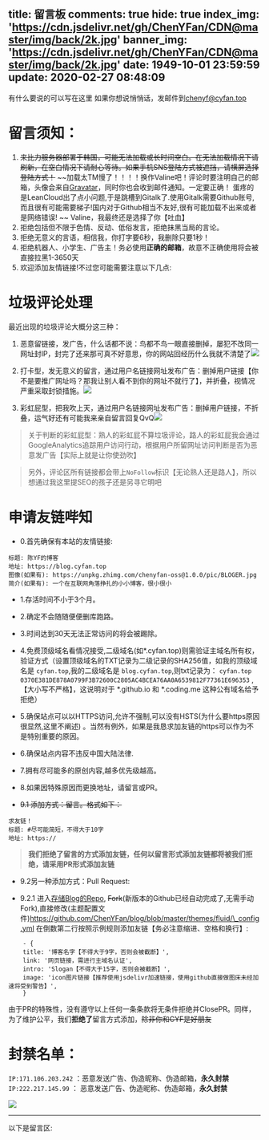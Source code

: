 title: 留言板
comments: true
hide: true
index_img: 'https://cdn.jsdelivr.net/gh/ChenYFan/CDN@master/img/back/2k.jpg'
banner_img: 'https://cdn.jsdelivr.net/gh/ChenYFan/CDN@master/img/back/2k.jpg'
date: 1949-10-01 23:59:59
update: 2020-02-27 08:48:09
---
有什么要说的可以写在这里
如果你想说悄悄话，发邮件到<chenyf@cyfan.top>
# 留言须知：

1. <span class="heimu" title="不堪回首的更换评论系统记录"> ~~来比力服务器部署于韩国，可能无法加载或长时间空白。在无法加载情况下请刷新，在空白情况下请耐心等待。如果手机SNS登陆方式被遮挡，请横屏选择登陆方式！~~ ~~加载太TM慢了！！！！换作Valine吧！评论时要注明自己的邮箱，头像会来自[Gravatar](http://cn.gravatar.com)，同时你也会收到邮件通知。一定要正确！  蛋疼的是LeanCloud出了点小问题,于是跳槽到Gitalk了.使用Gitalk需要Github账号,而且很有可能需要梯子!国内对于Github相当不友好,很有可能加载不出来或者是网络错误! ~~ </span> Valine，我最终还是选择了你【吐血】
2. 拒绝包括但不限于色情、反动、低俗发言，拒绝抹黑当局的言论。
3. 拒绝无意义的言语，相信我，你打字要6秒，我删除只要1秒！
4. 拒绝机器人、小学生、广告主！务必使用**正确的邮箱**，故意不正确使用将会被直接拉黑1-3650天
5. 欢迎添加友情链接!不过您可能需要注意以下几点:

# 垃圾评论处理

最近出现的垃圾评论大概分这三种：

1. 恶意留链接，发广告，什么话都不说：鸟都不鸟一眼直接删掉，屡犯不改同一网址封IP，封完了还来那可真不好意思，你的网站回经历什么我就不清楚了![](https://rmt.dogedoge.com/fetch/hi-c-oss/storage/TlAGjm6IvJSMVpq.jpg?q=45&fmt=webp)

2. 打卡型，发无意义的留言，通过用户名链接网址发布广告：删掉用户链接【你不是要推广网址吗？那我让别人看不到你的网址不就行了】，并折叠，视情况严重采取封锁措施。![](https://rmt.dogedoge.com/fetch/hi-c-oss/storage/KoqBGauX7TEfeyn.jpg?q=45&fmt=webp)

3. 彩虹屁型，把我吹上天，通过用户名链接网址发布广告：删掉用户链接，不折叠，运气好还有可能我来亲自留言回复QvQ![](https://rmt.dogedoge.com/fetch/hi-c-oss/storage/5896ece2a019f.jpg?q=45&fmt=webp)

> 关于判断的彩虹屁型：熟人的彩虹屁不算垃圾评论，路人的彩虹屁我会通过GoogleAnalytics追踪用户访问行动，根据用户所留网址访问判断是否为恶意发广告【实际上就是让你使劲吹】

> 另外，评论区所有链接都会带上`NoFollow`标识【无论熟人还是路人】，所以想通过我这里提SEO的孩子还是另寻它明吧


# 申请友链哔知

+ 0.首先确保有本站的友情链接:


```
标题: 陈YF的博客
地址: https://blog.cyfan.top
图像(如果有): https://unpkg.zhimg.com/chenyfan-oss@1.0.0/pic/BLOGER.jpg
简介(如果有): 一个在互联网角落挣扎的小小博客，很小很小
```


+ 1.存活时间不小于3个月。

+ 2.确定不会随随便便删库跑路。

+ 3.时间达到30天无法正常访问的将会被踢除。

+ 4.免费顶级域名看情况接受,二级域名(如\*.cyfan.top)则需验证主域名所有权，验证方式（设置顶级域名的TXT记录为二级记录的SHA256值，如我的顶级域名是 `cyfan.top`,我的二级域名是 `blog.cyfan.top`,则txt记录为： `cyfan.top 0370E381DE878A0799F3B72600C2805AC4BCEA76AA0A6539812F77361E696353` ,【大小写不严格】，这说明对于 \*.github.io 和 \*.coding.me 这种公有域名给予拒绝）
    
+ 5.确保站点可以以HTTPS访问,允许不强制,可以没有HSTS(为什么要https原因很显然,这里不阐述) 。当然有例外，如果是我恳求加友链的https可以作为不是特别重要的原因。

+ 6.确保站点内容不违反中国大陆法律.

+ 7.拥有尽可能多的原创内容,越多优先级越高。

+ 8.如果因特殊原因而更换地址，请留言或PR。


+ ~~9.1 添加方式：留言。格式如下：~~


```
求友链！
标题: #尽可能简短，不得大于10字
地址: https://
```

> **我们拒绝了留言的方式添加友链，任何以留言形式添加友链都将被我们拒绝，请采用PR形式添加友链**
	
+ 9.2另一种添加方式：Pull Request:

+ 9.2.1 进入[存储Blog的Repo](https://github.com/ChenYFan/blog), ~~Fork~~(新版本的Github已经自动完成了,无需手动Fork),直接修改(主题配置文件)<https://github.com/ChenYFan/blog/blob/master/themes/fluid/\_config.yml> 在倒数第二行按照示例规则添加友链【务必注意缩进、空格和换行】:
    
```
    - {        
    title: '博客名字【不得大于9字，否则会被截断】',
    link: '网页链接，需进行主域名认证',
    intro: 'Slogan【不得大于15字，否则会被截断】',
    image: 'icon图片链接【推荐使用jsdelivr加速链接，使用github直接做图床未经加速将受到警告】',
    }
```

由于PR的特殊性，没有遵守以上任何一条条款将无条件拒绝并ClosePR。同样，为了维护公平，我们**拒绝了**留言方式添加，~~除非你和CYF是好朋友~~

# 封禁名单：	

 `IP:171.106.203.242` ：恶意发送广告、伪造昵称、伪造邮箱，**永久封禁**
 `IP:222.217.145.99` ： 恶意发送广告、伪造昵称、伪造邮箱，**永久封禁**
  
  
    

    

<img src="https://unpkg.zhimg.com/chenyfan-oss@1.0.0/pic/TK.jpg" class="full-image" />

- - -
以下是留言区:

<link href="https://cdn.jsdelivr.net/gh/ChenYFan-Tester/Artalk@gh-pages/Artalk.css" rel="stylesheet">
  <div id="ArtalkComments"></div>
 
  <!-- ... -->
  <script src="https://cdn.jsdelivr.net/gh/ChenYFan-Tester/Artalk@gh-pages/Artalk.js"></script>
  <script>
  new Artalk({
    el: '#ArtalkComments', // 元素选择
    placeholder: '开车不规范，亲人两行泪', // 占位符
    noComment: '快来搬沙发！', // 无评论时显示
    defaultAvatar: 'mp', // 参考 https://cn.gravatar.com/site/implement/images/#default-image
    pageKey: location.pathname,
    serverUrl: 'https://artalk-mini.cyfan.top/index.php',
    readMore: { // 阅读更多配置
      pageSize: 10, // 每次请求获取评论数
      autoLoad: false // 滚动到底部自动加载
    },
	gravatar: {
    cdn: 'https://dn-qiniu-avatar.qbox.me/avatar/'
    },
	emoticons: {	  
		"滑稽":{"inputType":"image","container":{"原味稽":"https://rmt.dogedoge.com/fetch/hi-c-oss/storage/5c53d26b7ae13.png?q=20&fmt=webp","还是算了":"https://rmt.dogedoge.com/fetch/hi-c-oss/storage/riySFlu75fJdG4p.png?q=20&fmt=webp","蓝纹稽":"https://rmt.dogedoge.com/fetch/hi-c-oss/storage/jyh5IVzpqXsHuvU.jpg?q=20&fmt=webp","随稽应变":"https://rmt.dogedoge.com/fetch/hi-c-oss/storage/5896e6ec1d528.jpg?q=20&fmt=webp","蠕动":"https://rmt.dogedoge.com/fetch/hi-c-oss/storage/5896e9712a3c1.gif?q=20&fmt=webp","束手无稽":"https://rmt.dogedoge.com/fetch/hi-c-oss/storage/dF8sTOpgomj7qf5.jpg?q=20&fmt=webp","微笑默叹以为妙绝":"https://rmt.dogedoge.com/fetch/hi-c-oss/storage/5c53daa84f24a.png?q=20&fmt=webp","喝嘤料":"https://rmt.dogedoge.com/fetch/hi-c-oss/storage/5c53d63d8c6af.jpg?q=20&fmt=webp","暗中观察":"https://rmt.dogedoge.com/fetch/hi-c-oss/storage/5c53dd21a2e7b.jpg?q=20&fmt=webp","高兴":"https://rmt.dogedoge.com/fetch/hi-c-oss/storage/5c53d1b9e5f38.jpg?q=20&fmt=webp","惊稽":"https://rmt.dogedoge.com/fetch/hi-c-oss/storage/5c53d1e2ad89f.jpg?q=20&fmt=webp","可这和我的帅有什么关系":"https://rmt.dogedoge.com/fetch/hi-c-oss/storage/5896ece29a8e0.jpg?q=20&fmt=webp","狱稽":"https://rmt.dogedoge.com/fetch/hi-c-oss/storage/cUEQrVYGFiDjqhy.jpg?q=20&fmt=webp","梆":"https://rmt.dogedoge.com/fetch/hi-c-oss/storage/TlAGjm6IvJSMVpq.jpg?q=20&fmt=webp","吃鱼摆摆":"https://rmt.dogedoge.com/fetch/hi-c-oss/storage/5896ec2cb7f39.gif?q=20&fmt=webp","跃跃欲试 3":"https://rmt.dogedoge.com/fetch/hi-c-oss/storage/5896ece2ac5a2.gif?q=20&fmt=webp","突然滑稽":"https://rmt.dogedoge.com/fetch/hi-c-oss/storage/5c53cf2a457f1.jpg?q=20&fmt=webp","扶墙怂":"https://rmt.dogedoge.com/fetch/hi-c-oss/storage/5896ece2ab57a.jpg?q=20&fmt=webp","阔以":"https://rmt.dogedoge.com/fetch/hi-c-oss/storage/7EYyq1TcBKa3eQ2.jpg?q=20&fmt=webp","不得行":"https://rmt.dogedoge.com/fetch/hi-c-oss/storage/KoqBGauX7TEfeyn.jpg?q=20&fmt=webp","少儿不宜":"https://rmt.dogedoge.com/fetch/hi-c-oss/storage/nt2ZWRozUNjBxAK.jpg?q=20&fmt=webp","稽日可期":"https://rmt.dogedoge.com/fetch/hi-c-oss/storage/FmfYcoMJesi2Ddq.jpg?q=20&fmt=webp","哎":"https://rmt.dogedoge.com/fetch/hi-c-oss/storage/ps7PTIANgSErqnU.jpg?q=20&fmt=webp","别看丢人":"https://rmt.dogedoge.com/fetch/hi-c-oss/storage/5c53d4f89ea29.jpg?q=20&fmt=webp","地稽 2":"https://rmt.dogedoge.com/fetch/hi-c-oss/storage/5c53dbae85687.jpg?q=20&fmt=webp","地稽":"https://rmt.dogedoge.com/fetch/hi-c-oss/storage/BnTMX35EPxleVmA.jpg?q=20&fmt=webp","老阔有点扣":"https://rmt.dogedoge.com/fetch/hi-c-oss/storage/fhDXbA9T1zJPlKk.gif?q=20&fmt=webp","啊哈哈":"https://rmt.dogedoge.com/fetch/hi-c-oss/storage/5c53dc2947d84.jpg?q=20&fmt=webp","无稽可奈":"https://rmt.dogedoge.com/fetch/hi-c-oss/storage/UyxTzB2fS3LtH7Q.jpg?q=20&fmt=webp","老实巴交":"https://rmt.dogedoge.com/fetch/hi-c-oss/storage/7DgSoyqwtYBxchE.jpg?q=20&fmt=webp","紧张":"https://rmt.dogedoge.com/fetch/hi-c-oss/storage/5896e8a408253.jpg?q=20&fmt=webp","摇摆稽":"https://rmt.dogedoge.com/fetch/hi-c-oss/storage/5c53d1904dcb2.gif?q=20&fmt=webp","又不是不能用":"https://rmt.dogedoge.com/fetch/hi-c-oss/storage/5c53ce897ab55.jpg?q=20&fmt=webp","一时滑稽":"https://rmt.dogedoge.com/fetch/hi-c-oss/storage/5c53d5d28e22c.jpg?q=20&fmt=webp","无法接受":"https://rmt.dogedoge.com/fetch/hi-c-oss/storage/5c53cee8422fc.jpg?q=20&fmt=webp","嘤雄豪稽":"https://rmt.dogedoge.com/fetch/hi-c-oss/storage/sbtw6o7iKaM4Nmq.jpg?q=20&fmt=webp","相视双稽":"https://rmt.dogedoge.com/fetch/hi-c-oss/storage/5c53d5a093149.jpg?q=20&fmt=webp","稽皮发麻":"https://rmt.dogedoge.com/fetch/hi-c-oss/storage/5896ece2a019f.jpg?q=20&fmt=webp","地稽 3":"https://rmt.dogedoge.com/fetch/hi-c-oss/storage/5c53dbe510bcf.jpg?q=20&fmt=webp","地稽委屈":"https://rmt.dogedoge.com/fetch/hi-c-oss/storage/5c53d76e250da.jpg?q=20&fmt=webp","地稽抚摸":"https://rmt.dogedoge.com/fetch/hi-c-oss/storage/cavZ6nNzMPimLy7.gif?q=20&fmt=webp","地稽捶打":"https://rmt.dogedoge.com/fetch/hi-c-oss/storage/vFVPynXaHR5sitk.gif?q=20&fmt=webp","绝望":"https://rmt.dogedoge.com/fetch/hi-c-oss/storage/5c53dc0ba2303.jpg?q=20&fmt=webp","气稽败坏":"https://rmt.dogedoge.com/fetch/hi-c-oss/storage/5c53d216f3c60.jpg?q=20&fmt=webp","当场去世":"https://rmt.dogedoge.com/fetch/hi-c-oss/storage/sogxHMTFWbE2lrP.jpg?q=20&fmt=webp","喝酒":"https://rmt.dogedoge.com/fetch/hi-c-oss/storage/5c53d78c3f4a5.jpg?q=20&fmt=webp","老衲摆摊算命":"https://rmt.dogedoge.com/fetch/hi-c-oss/storage/5896ece29d8a5.gif?q=20&fmt=webp","老哥，稳":"https://rmt.dogedoge.com/fetch/hi-c-oss/storage/5896ece29ebb0.jpg?q=20&fmt=webp","自闭稽":"https://rmt.dogedoge.com/fetch/hi-c-oss/storage/5c53d6603ee24.jpg?q=20&fmt=webp","无话可说":"https://rmt.dogedoge.com/fetch/hi-c-oss/storage/5c53d6a77b7e4.jpg?q=20&fmt=webp","跃跃欲试":"https://rmt.dogedoge.com/fetch/hi-c-oss/storage/5896e9710dfd5.jpg?q=20&fmt=webp","跃跃欲试 2":"https://rmt.dogedoge.com/fetch/hi-c-oss/storage/5c53dcc057350.jpg?q=20&fmt=webp","满脑子骚操作":"https://rmt.dogedoge.com/fetch/hi-c-oss/storage/xJXcUtO2BryHAsa.gif?q=20&fmt=webp","稽之舞":"https://rmt.dogedoge.com/fetch/hi-c-oss/storage/5c53de1a4d14d.gif?q=20&fmt=webp","将稽就稽":"https://rmt.dogedoge.com/fetch/hi-c-oss/storage/KVwf8qCrZts6WOT.gif?q=20&fmt=webp","吐血":"https://rmt.dogedoge.com/fetch/hi-c-oss/storage/tx.png?q=20&fmt=webp","右滑稽": "https://rmt.dogedoge.com/fetch/hi-c-oss/storage/yhuaji.png?q=20&fmt=webp","中滑稽": "https://rmt.dogedoge.com/fetch/hi-c-oss/storage/huaji.png?q=20&fmt=webp","左滑稽": "https://rmt.dogedoge.com/fetch/hi-c-oss/storage/zhuaji.png?q=20&fmt=webp",}},
		"阿鲁":{"inputType":"image","container":{"不出所料.png": "https://rmt.dogedoge.com/fetch/hi-c-oss/storage/不出所料.png?q=20&fmt=webp",
            "不说话.png": "https://rmt.dogedoge.com/fetch/hi-c-oss/storage/不说话.png?q=20&fmt=webp",
            "不高兴.png": "https://rmt.dogedoge.com/fetch/hi-c-oss/storage/不高兴.png?q=20&fmt=webp",
            "中刀.png": "https://rmt.dogedoge.com/fetch/hi-c-oss/storage/中刀.png?q=20&fmt=webp",
            "中指.png": "https://rmt.dogedoge.com/fetch/hi-c-oss/storage/中指.png?q=20&fmt=webp",
            "中枪.png": "https://rmt.dogedoge.com/fetch/hi-c-oss/storage/中枪.png?q=20&fmt=webp",
            "亲亲.png": "https://rmt.dogedoge.com/fetch/hi-c-oss/storage/亲亲.png?q=20&fmt=webp",
            "便便.png": "https://rmt.dogedoge.com/fetch/hi-c-oss/storage/便便.png?q=20&fmt=webp",
            "内伤.png": "https://rmt.dogedoge.com/fetch/hi-c-oss/storage/内伤.png?q=20&fmt=webp",
            "击掌.png": "https://rmt.dogedoge.com/fetch/hi-c-oss/storage/击掌.png?q=20&fmt=webp",
            "口水.png": "https://rmt.dogedoge.com/fetch/hi-c-oss/storage/口水.png?q=20&fmt=webp",
            "吐.png": "https://rmt.dogedoge.com/fetch/hi-c-oss/storage/吐.png?q=20&fmt=webp",
            "吐舌.png": "https://rmt.dogedoge.com/fetch/hi-c-oss/storage/吐舌.png?q=20&fmt=webp",
            "吐血倒地.png": "https://rmt.dogedoge.com/fetch/hi-c-oss/storage/吐血倒地.png?q=20&fmt=webp",
            "呲牙.png": "https://rmt.dogedoge.com/fetch/hi-c-oss/storage/呲牙.png?q=20&fmt=webp",
            "咽气.png": "https://rmt.dogedoge.com/fetch/hi-c-oss/storage/咽气.png?q=20&fmt=webp",
            "哭泣.png": "https://rmt.dogedoge.com/fetch/hi-c-oss/storage/哭泣.png?q=20&fmt=webp",
            "喜极而泣.png": "https://rmt.dogedoge.com/fetch/hi-c-oss/storage/喜极而泣.png?q=20&fmt=webp",
            "喷水.png": "https://rmt.dogedoge.com/fetch/hi-c-oss/storage/喷水.png?q=20&fmt=webp",
            "喷血.png": "https://rmt.dogedoge.com/fetch/hi-c-oss/storage/喷血.png?q=20&fmt=webp",
            "坐等.png": "https://rmt.dogedoge.com/fetch/hi-c-oss/storage/坐等.png?q=20&fmt=webp",
            "害羞.png": "https://rmt.dogedoge.com/fetch/hi-c-oss/storage/害羞.png?q=20&fmt=webp",
            "小眼睛.png": "https://rmt.dogedoge.com/fetch/hi-c-oss/storage/小眼睛.png?q=20&fmt=webp",
            "尴尬.png": "https://rmt.dogedoge.com/fetch/hi-c-oss/storage/尴尬.png?q=20&fmt=webp",
            "得意.png": "https://rmt.dogedoge.com/fetch/hi-c-oss/storage/得意.png?q=20&fmt=webp",
            "惊喜.png": "https://rmt.dogedoge.com/fetch/hi-c-oss/storage/惊喜.png?q=20&fmt=webp",
            "想一想.png": "https://rmt.dogedoge.com/fetch/hi-c-oss/storage/想一想.png?q=20&fmt=webp",
            "愤怒.png": "https://rmt.dogedoge.com/fetch/hi-c-oss/storage/愤怒.png?q=20&fmt=webp",
            "扇耳光.png": "https://rmt.dogedoge.com/fetch/hi-c-oss/storage/扇耳光.png?q=20&fmt=webp",
            "投降.png": "https://rmt.dogedoge.com/fetch/hi-c-oss/storage/投降.png?q=20&fmt=webp",
            "抠鼻.png": "https://rmt.dogedoge.com/fetch/hi-c-oss/storage/抠鼻.png?q=20&fmt=webp",
            "抽烟.png": "https://rmt.dogedoge.com/fetch/hi-c-oss/storage/抽烟.png?q=20&fmt=webp",
            "无奈.png": "https://rmt.dogedoge.com/fetch/hi-c-oss/storage/无奈.png?q=20&fmt=webp",
            "无所谓.png": "https://rmt.dogedoge.com/fetch/hi-c-oss/storage/无所谓.png?q=20&fmt=webp",
            "无语.png": "https://rmt.dogedoge.com/fetch/hi-c-oss/storage/无语.png?q=20&fmt=webp",
            "暗地观察.png": "https://rmt.dogedoge.com/fetch/hi-c-oss/storage/暗地观察.png?q=20&fmt=webp",
            "期待.png": "https://rmt.dogedoge.com/fetch/hi-c-oss/storage/期待.png?q=20&fmt=webp",
            "欢呼.png": "https://rmt.dogedoge.com/fetch/hi-c-oss/storage/欢呼.png?q=20&fmt=webp",
            "汗.png": "https://rmt.dogedoge.com/fetch/hi-c-oss/storage/汗.png?q=20&fmt=webp",
            "深思.png": "https://rmt.dogedoge.com/fetch/hi-c-oss/storage/深思.png?q=20&fmt=webp",
            "狂汗.png": "https://rmt.dogedoge.com/fetch/hi-c-oss/storage/狂汗.png?q=20&fmt=webp",
            "献花.png": "https://rmt.dogedoge.com/fetch/hi-c-oss/storage/献花.png?q=20&fmt=webp",
            "献黄瓜.png": "https://rmt.dogedoge.com/fetch/hi-c-oss/storage/献黄瓜.png?q=20&fmt=webp",
            "皱眉.png": "https://rmt.dogedoge.com/fetch/hi-c-oss/storage/皱眉.png?q=20&fmt=webp",
            "看不见.png": "https://rmt.dogedoge.com/fetch/hi-c-oss/storage/看不见.png?q=20&fmt=webp",
            "看热闹.png": "https://rmt.dogedoge.com/fetch/hi-c-oss/storage/看热闹.png?q=20&fmt=webp",
            "瞅你.png": "https://rmt.dogedoge.com/fetch/hi-c-oss/storage/瞅你.png?q=20&fmt=webp",
            "肿包.png": "https://rmt.dogedoge.com/fetch/hi-c-oss/storage/肿包.png?q=20&fmt=webp",
            "脸红.png": "https://rmt.dogedoge.com/fetch/hi-c-oss/storage/脸红.png?q=20&fmt=webp",
            "蜡烛.png": "https://rmt.dogedoge.com/fetch/hi-c-oss/storage/蜡烛.png?q=20&fmt=webp",
            "装大款.png": "https://rmt.dogedoge.com/fetch/hi-c-oss/storage/装大款.png?q=20&fmt=webp",
            "观察.png": "https://rmt.dogedoge.com/fetch/hi-c-oss/storage/观察.png?q=20&fmt=webp",
            "赞一个.png": "https://rmt.dogedoge.com/fetch/hi-c-oss/storage/赞一个.png?q=20&fmt=webp",
            "邪恶.png": "https://rmt.dogedoge.com/fetch/hi-c-oss/storage/邪恶.png?q=20&fmt=webp",
            "锁眉.png": "https://rmt.dogedoge.com/fetch/hi-c-oss/storage/锁眉.png?q=20&fmt=webp",
            "长草.png": "https://rmt.dogedoge.com/fetch/hi-c-oss/storage/长草.png?q=20&fmt=webp",
            "阴暗.png": "https://rmt.dogedoge.com/fetch/hi-c-oss/storage/阴暗.png?q=20&fmt=webp",
            "高兴.png": "https://rmt.dogedoge.com/fetch/hi-c-oss/storage/高兴.png?q=20&fmt=webp"}},
	"猫羽雫":{"inputType":"image","container":{"stick_1.png": "https://rmt.dogedoge.com/fetch/hi-c-oss/storage/stick_1.png?q=20&fmt=webp",
            "stick_10.png": "https://rmt.dogedoge.com/fetch/hi-c-oss/storage/stick_10.png?q=20&fmt=webp",
            "stick_11.png": "https://rmt.dogedoge.com/fetch/hi-c-oss/storage/stick_11.png?q=20&fmt=webp",
            "stick_12.png": "https://rmt.dogedoge.com/fetch/hi-c-oss/storage/stick_12.png?q=20&fmt=webp",
            "stick_13.png": "https://rmt.dogedoge.com/fetch/hi-c-oss/storage/stick_13.png?q=20&fmt=webp",
            "stick_14.png": "https://rmt.dogedoge.com/fetch/hi-c-oss/storage/stick_14.png?q=20&fmt=webp",
            "stick_15.png": "https://rmt.dogedoge.com/fetch/hi-c-oss/storage/stick_15.png?q=20&fmt=webp",
            "stick_16.png": "https://rmt.dogedoge.com/fetch/hi-c-oss/storage/stick_16.png?q=20&fmt=webp",
            "stick_17.png": "https://rmt.dogedoge.com/fetch/hi-c-oss/storage/stick_17.png?q=20&fmt=webp",
            "stick_18.png": "https://rmt.dogedoge.com/fetch/hi-c-oss/storage/stick_18.png?q=20&fmt=webp",
            "stick_19.png": "https://rmt.dogedoge.com/fetch/hi-c-oss/storage/stick_19.png?q=20&fmt=webp",
            "stick_2.png": "https://rmt.dogedoge.com/fetch/hi-c-oss/storage/stick_2.png?q=20&fmt=webp",
            "stick_20.png": "https://rmt.dogedoge.com/fetch/hi-c-oss/storage/stick_20.png?q=20&fmt=webp",
            "stick_21.png": "https://rmt.dogedoge.com/fetch/hi-c-oss/storage/stick_21.png?q=20&fmt=webp",
            "stick_22.png": "https://rmt.dogedoge.com/fetch/hi-c-oss/storage/stick_22.png?q=20&fmt=webp",
            "stick_23.png": "https://rmt.dogedoge.com/fetch/hi-c-oss/storage/stick_23.png?q=20&fmt=webp",
            "stick_24.png": "https://rmt.dogedoge.com/fetch/hi-c-oss/storage/stick_24.png?q=20&fmt=webp",
            "stick_25.png": "https://rmt.dogedoge.com/fetch/hi-c-oss/storage/stick_25.png?q=20&fmt=webp",
            "stick_26.png": "https://rmt.dogedoge.com/fetch/hi-c-oss/storage/stick_26.png?q=20&fmt=webp",
            "stick_27.png": "https://rmt.dogedoge.com/fetch/hi-c-oss/storage/stick_27.png?q=20&fmt=webp",
            "stick_28.png": "https://rmt.dogedoge.com/fetch/hi-c-oss/storage/stick_28.png?q=20&fmt=webp",
            "stick_29.png": "https://rmt.dogedoge.com/fetch/hi-c-oss/storage/stick_29.png?q=20&fmt=webp",
            "stick_3.png": "https://rmt.dogedoge.com/fetch/hi-c-oss/storage/stick_3.png?q=20&fmt=webp",
            "stick_30.png": "https://rmt.dogedoge.com/fetch/hi-c-oss/storage/stick_30.png?q=20&fmt=webp",
            "stick_31.png": "https://rmt.dogedoge.com/fetch/hi-c-oss/storage/stick_31.png?q=20&fmt=webp",
            "stick_32.png": "https://rmt.dogedoge.com/fetch/hi-c-oss/storage/stick_32.png?q=20&fmt=webp",
            "stick_33.png": "https://rmt.dogedoge.com/fetch/hi-c-oss/storage/stick_33.png?q=20&fmt=webp",
            "stick_34.png": "https://rmt.dogedoge.com/fetch/hi-c-oss/storage/stick_34.png?q=20&fmt=webp",
            "stick_35.png": "https://rmt.dogedoge.com/fetch/hi-c-oss/storage/stick_35.png?q=20&fmt=webp",
            "stick_36.png": "https://rmt.dogedoge.com/fetch/hi-c-oss/storage/stick_36.png?q=20&fmt=webp",
            "stick_37.png": "https://rmt.dogedoge.com/fetch/hi-c-oss/storage/stick_37.png?q=20&fmt=webp",
            "stick_38.png": "https://rmt.dogedoge.com/fetch/hi-c-oss/storage/stick_38.png?q=20&fmt=webp",
            "stick_39.png": "https://rmt.dogedoge.com/fetch/hi-c-oss/storage/stick_39.png?q=20&fmt=webp",
            "stick_4.png": "https://rmt.dogedoge.com/fetch/hi-c-oss/storage/stick_4.png?q=20&fmt=webp",
            "stick_40.png": "https://rmt.dogedoge.com/fetch/hi-c-oss/storage/stick_40.png?q=20&fmt=webp",
            "stick_41.png": "https://rmt.dogedoge.com/fetch/hi-c-oss/storage/stick_41.png?q=20&fmt=webp",
            "stick_42.png": "https://rmt.dogedoge.com/fetch/hi-c-oss/storage/stick_42.png?q=20&fmt=webp",
            "stick_43.png": "https://rmt.dogedoge.com/fetch/hi-c-oss/storage/stick_43.png?q=20&fmt=webp",
            "stick_44.png": "https://rmt.dogedoge.com/fetch/hi-c-oss/storage/stick_44.png?q=20&fmt=webp",
            "stick_45.png": "https://rmt.dogedoge.com/fetch/hi-c-oss/storage/stick_45.png?q=20&fmt=webp",
            "stick_46.png": "https://rmt.dogedoge.com/fetch/hi-c-oss/storage/stick_46.png?q=20&fmt=webp",
            "stick_47.png": "https://rmt.dogedoge.com/fetch/hi-c-oss/storage/stick_47.png?q=20&fmt=webp",
            "stick_48.png": "https://rmt.dogedoge.com/fetch/hi-c-oss/storage/stick_48.png?q=20&fmt=webp",
            "stick_49.png": "https://rmt.dogedoge.com/fetch/hi-c-oss/storage/stick_49.png?q=20&fmt=webp",
            "stick_5.png": "https://rmt.dogedoge.com/fetch/hi-c-oss/storage/stick_5.png?q=20&fmt=webp",
            "stick_50.png": "https://rmt.dogedoge.com/fetch/hi-c-oss/storage/stick_50.png?q=20&fmt=webp",
            "stick_51.png": "https://rmt.dogedoge.com/fetch/hi-c-oss/storage/stick_51.png?q=20&fmt=webp",
            "stick_52.png": "https://rmt.dogedoge.com/fetch/hi-c-oss/storage/stick_52.png?q=20&fmt=webp",
            "stick_53.png": "https://rmt.dogedoge.com/fetch/hi-c-oss/storage/stick_53.png?q=20&fmt=webp",
            "stick_54.png": "https://rmt.dogedoge.com/fetch/hi-c-oss/storage/stick_54.png?q=20&fmt=webp",
            "stick_55.png": "https://rmt.dogedoge.com/fetch/hi-c-oss/storage/stick_55.png?q=20&fmt=webp",
            "stick_56.png": "https://rmt.dogedoge.com/fetch/hi-c-oss/storage/stick_56.png?q=20&fmt=webp",
            "stick_57.png": "https://rmt.dogedoge.com/fetch/hi-c-oss/storage/stick_57.png?q=20&fmt=webp",
            "stick_58.png": "https://rmt.dogedoge.com/fetch/hi-c-oss/storage/stick_58.png?q=20&fmt=webp",
            "stick_59.png": "https://rmt.dogedoge.com/fetch/hi-c-oss/storage/stick_59.png?q=20&fmt=webp",
            "stick_6.png": "https://rmt.dogedoge.com/fetch/hi-c-oss/storage/stick_6.png?q=20&fmt=webp",
            "stick_60.png": "https://rmt.dogedoge.com/fetch/hi-c-oss/storage/stick_60.png?q=20&fmt=webp",
            "stick_61.png": "https://rmt.dogedoge.com/fetch/hi-c-oss/storage/stick_61.png?q=20&fmt=webp",
            "stick_62.png": "https://rmt.dogedoge.com/fetch/hi-c-oss/storage/stick_62.png?q=20&fmt=webp",
            "stick_63.png": "https://rmt.dogedoge.com/fetch/hi-c-oss/storage/stick_63.png?q=20&fmt=webp",
            "stick_64.png": "https://rmt.dogedoge.com/fetch/hi-c-oss/storage/stick_64.png?q=20&fmt=webp",
            "stick_65.png": "https://rmt.dogedoge.com/fetch/hi-c-oss/storage/stick_65.png?q=20&fmt=webp",
            "stick_66.png": "https://rmt.dogedoge.com/fetch/hi-c-oss/storage/stick_66.png?q=20&fmt=webp",
            "stick_67.png": "https://rmt.dogedoge.com/fetch/hi-c-oss/storage/stick_67.png?q=20&fmt=webp",
            "stick_68.png": "https://rmt.dogedoge.com/fetch/hi-c-oss/storage/stick_68.png?q=20&fmt=webp",
            "stick_69.png": "https://rmt.dogedoge.com/fetch/hi-c-oss/storage/stick_69.png?q=20&fmt=webp",
            "stick_7.png": "https://rmt.dogedoge.com/fetch/hi-c-oss/storage/stick_7.png?q=20&fmt=webp",
            "stick_70.png": "https://rmt.dogedoge.com/fetch/hi-c-oss/storage/stick_70.png?q=20&fmt=webp",
            "stick_71.png": "https://rmt.dogedoge.com/fetch/hi-c-oss/storage/stick_71.png?q=20&fmt=webp",
            "stick_72.png": "https://rmt.dogedoge.com/fetch/hi-c-oss/storage/stick_72.png?q=20&fmt=webp",
            "stick_73.png": "https://rmt.dogedoge.com/fetch/hi-c-oss/storage/stick_73.png?q=20&fmt=webp",
            "stick_74.png": "https://rmt.dogedoge.com/fetch/hi-c-oss/storage/stick_74.png?q=20&fmt=webp",
            "stick_75.png": "https://rmt.dogedoge.com/fetch/hi-c-oss/storage/stick_75.png?q=20&fmt=webp",
            "stick_76.png": "https://rmt.dogedoge.com/fetch/hi-c-oss/storage/stick_76.png?q=20&fmt=webp",
            "stick_77.png": "https://rmt.dogedoge.com/fetch/hi-c-oss/storage/stick_77.png?q=20&fmt=webp",
            "stick_78.png": "https://rmt.dogedoge.com/fetch/hi-c-oss/storage/stick_78.png?q=20&fmt=webp",
            "stick_79.png": "https://rmt.dogedoge.com/fetch/hi-c-oss/storage/stick_79.png?q=20&fmt=webp",
            "stick_8.png": "https://rmt.dogedoge.com/fetch/hi-c-oss/storage/stick_8.png?q=20&fmt=webp",
            "stick_80.png": "https://rmt.dogedoge.com/fetch/hi-c-oss/storage/stick_80.png?q=20&fmt=webp",
            "stick_81.png": "https://rmt.dogedoge.com/fetch/hi-c-oss/storage/stick_81.png?q=20&fmt=webp",
            "stick_9.png": "https://rmt.dogedoge.com/fetch/hi-c-oss/storage/stick_9.png?q=20&fmt=webp"}},
			  "颜文字": {
    "inputType": "emoticon",
    "container": {
      "Hi": "|´・ω・)ノ",
      "开心": "ヾ(≧∇≦*)ゝ",
      "星星眼": "(☆ω☆)",
      "掀桌": "（╯‵□′）╯︵┴─┴",
      "流口水": "￣﹃￣",
      "捂脸": "(/ω＼)",
      "给跪": "∠( ᐛ 」∠)＿",
      "哈？": "(๑•̀ㅁ•́ฅ)",
      "斜眼": "→_→",
      "加油": "୧(๑•̀⌄•́๑)૭",
      "有木有WiFi": "٩(ˊᗜˋ*)و",
      "前方高能预警": "(ノ°ο°)ノ",
      "纳尼": "(´இ皿இ｀)",
      "吓死惹": "⌇●﹏●⌇",
      "已阅留爪": "(ฅ´ω`ฅ)",
      "去吧大师球": "(╯°A°)╯︵○○○",
      "太萌惹": "φ(￣∇￣o)",
      "咦咦咦": "ヾ(´･ ･｀｡)ノ\"",
      "气呼呼": "( ง ᵒ̌皿ᵒ̌)ง⁼³₌₃",
      "我受到了惊吓": "(ó﹏ò｡)",
      "什么鬼": "Σ(っ °Д °;)っ",
      "摸摸头": "( ,,´･ω･)ﾉ\"(´っω･｀｡)",
      "无奈": "╮(╯▽╰)╭ ",
      "脸红": "o(*////▽////*)q ",
      "悲哀": "＞﹏＜",
      "静静地看着你": "( ๑´•ω•) \"(ㆆᴗㆆ)",
      "不要哇": "(｡•ˇ‸ˇ•｡)"
    }
  }
	}
  });
  </script>
<style>
.artalk>.artalk-editor>.artalk-editor-textarea-wrap .artalk-editor-textarea{
    background: var(--board-bg-color);
	color: var(--text-color);
	border: 1px solid transparent;
}
.artalk>.artalk-editor>.artalk-editor-header{
    background: var(--board-bg-color);
	color: var(--text-color);
}
.artalk-editor-plug-emoticons .artalk-emoticons-list-wrap {
    background: var(--board-bg-color);
	color: var(--text-color);
    border: 1px solid transparent;
}
.artalk-editor-plug-emoticons .artalk-emoticons-types {
    background: var(--board-bg-color);
	color: var(--text-color);
}
.artalk-editor-plug-emoticons .artalk-emoticons-types>span.active, .artalk-editor-plug-emoticons .artalk-emoticons-types>span:hover {
    background: var(--board-bg-color);
	color: var(--text-color);
}
.artalk>.artalk-editor>.artalk-editor-bottom .artalk-editor-bottom-part.artalk-right {
    background: var(--board-bg-color);
	color: var(--text-color);
}
.artalk>.artalk-editor>.artalk-editor-bottom .artalk-editor-bottom-part.artalk-left {
    background: var(--board-bg-color);
	color: var(--text-color);
}
.artalk>.artalk-editor>.artalk-editor-bottom {
    background: var(--board-bg-color);
	color: var(--text-color);
}
.artalk-editor-plug-preview {
    background: var(--board-bg-color);
	color: var(--text-color);
}
.artalk>.artalk-editor {
    background: var(--board-bg-color);
	border: 1px solid transparent;
	color: var(--text-color);
}
.artalk>.artalk-editor>.artalk-editor-bottom {
	border-top: 1px solid transparent;
	color: var(--text-color);
}
.artalk>.artalk-editor>.artalk-editor-bottom .artalk-editor-bottom-part.artalk-right {
	border-top: 1px solid transparent;
	color: var(--text-color);
}
.artalk-editor-plug-emoticons .artalk-emoticons-types {
	border-top: 1px solid transparent;
	color: var(--text-color);
}
.artalk-comment-wrap>.artalk-comment>.artalk-comment-main>.artalk-body>.artalk-content>p{
	color: var(--text-color);
	border: 1px solid transparent;
}
.artalk-comment-wrap {
	border: 1px solid transparent;
}
.artalk>.artalk-list>.artalk-list-header {
    border: 1px solid transparent;
}
.artalk>.artalk-editor>.artalk-editor-plug-wrap {
    border: 1px solid transparent;
}
.artalk>.artalk-editor>.artalk-editor-bottom .artalk-editor-action:not(:last-child){
    border: 1px solid transparent;
	}
.artalk>.artalk-list>.artalk-list-header .artalk-comment-count {
	color: var(--text-color);
}
.artalk>.artalk-editor>.artalk-editor-textarea-wrap .artalk-editor-textarea{
	color: var(--text-color);
}
.artalk-comment-wrap .artalk-comment-children .artalk-comment-wrap {
    border: 1px solid transparent;
}
</style>
 <script type="text/javascript">
function downloadJSAtOnload() {
var element = document.createElement("script");
element.src = "https://pagead2.googlesyndication.com/pagead/js/adsbygoogle.js";
document.body.appendChild(element);
}
if (window.addEventListener)
window.addEventListener("load", downloadJSAtOnload, false);
else if (window.attachEvent)
window.attachEvent("onload", downloadJSAtOnload);
else window.onload = downloadJSAtOnload;
</script>
<!-- ADs-in-Blog-Under-Valine -->
<ins class="adsbygoogle"
     style="display:block"
     data-ad-client="ca-pub-1878991317600808"
     data-ad-slot="6517667779"
     data-ad-format="auto"
     data-full-width-responsive="true"></ins>
<script>
     (adsbygoogle = window.adsbygoogle || []).push({});
</script>
